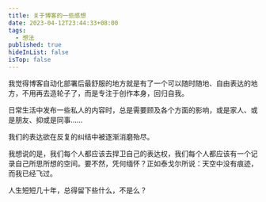 ```yaml
---
title: 关于博客的一些感想
date: 2023-04-12T23:44:33+08:00
tags:
  - 想法
published: true
hideInList: false
isTop: false
---
```


我觉得博客自动化部署后最舒服的地方就是有了一个可以随时随地、自由表达的地方，不用再去造轮子了，而是专注于创作本身，回归自我。

日常生活中发布一些私人的内容时，总是需要顾及各个方面的影响，或是家人、或是朋友、抑或是同事……

我们的表达欲在反复的纠结中被逐渐消磨殆尽。

我想说的是，我们每个人都应该去捍卫自己的表达权，我们每个人都应该有一个记录自己所思所想的空间。要不然，凭何缅怀？正如泰戈尔所说：天空中没有痕迹， 而我已经飞过。

人生短短几十年，总得留下些什么，不是么？
